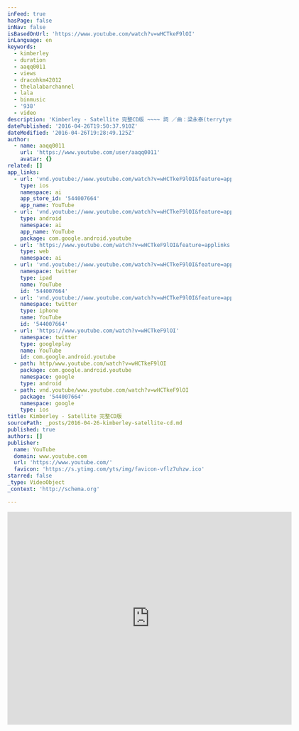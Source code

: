 ```yaml
---
inFeed: true
hasPage: false
inNav: false
isBasedOnUrl: 'https://www.youtube.com/watch?v=wHCTkeF9lOI'
inLanguage: en
keywords:
  - kimberley
  - duration
  - aaqq0011
  - views
  - dracohkm42012
  - thelalabarchannel
  - lala
  - binmusic
  - '938'
  - video
description: 'Kimberley - Satellite 完整CD版 ~~~~ 詞 ／曲：梁永泰(terrytyelee)／Kimberley Kimberley 『 首張同名專輯 』 http://www.youtube.com/playlist?list=PL8CC3A9297F59AE46'
datePublished: '2016-04-26T19:50:37.910Z'
dateModified: '2016-04-26T19:28:49.125Z'
author:
  - name: aaqq0011
    url: 'https://www.youtube.com/user/aaqq0011'
    avatar: {}
related: []
app_links:
  - url: 'vnd.youtube://www.youtube.com/watch?v=wHCTkeF9lOI&feature=applinks'
    type: ios
    namespace: ai
    app_store_id: '544007664'
    app_name: YouTube
  - url: 'vnd.youtube://www.youtube.com/watch?v=wHCTkeF9lOI&feature=applinks'
    type: android
    namespace: ai
    app_name: YouTube
    package: com.google.android.youtube
  - url: 'https://www.youtube.com/watch?v=wHCTkeF9lOI&feature=applinks'
    type: web
    namespace: ai
  - url: 'vnd.youtube://www.youtube.com/watch?v=wHCTkeF9lOI&feature=applinks'
    namespace: twitter
    type: ipad
    name: YouTube
    id: '544007664'
  - url: 'vnd.youtube://www.youtube.com/watch?v=wHCTkeF9lOI&feature=applinks'
    namespace: twitter
    type: iphone
    name: YouTube
    id: '544007664'
  - url: 'https://www.youtube.com/watch?v=wHCTkeF9lOI'
    namespace: twitter
    type: googleplay
    name: YouTube
    id: com.google.android.youtube
  - path: http/www.youtube.com/watch?v=wHCTkeF9lOI
    package: com.google.android.youtube
    namespace: google
    type: android
  - path: vnd.youtube/www.youtube.com/watch?v=wHCTkeF9lOI
    package: '544007664'
    namespace: google
    type: ios
title: Kimberley - Satellite 完整CD版
sourcePath: _posts/2016-04-26-kimberley-satellite-cd.md
published: true
authors: []
publisher:
  name: YouTube
  domain: www.youtube.com
  url: 'https://www.youtube.com/'
  favicon: 'https://s.ytimg.com/yts/img/favicon-vflz7uhzw.ico'
starred: false
_type: VideoObject
_context: 'http://schema.org'

---
```

<iframe src="https://cdn.embedly.com/widgets/media.html?src=https%3A%2F%2Fwww.youtube.com%2Fembed%2FwHCTkeF9lOI%3Ffeature%3Doembed&amp;url=https%3A%2F%2Fwww.youtube.com%2Fwatch%3Fv%3DwHCTkeF9lOI&amp;image=https%3A%2F%2Fi.ytimg.com%2Fvi%2FwHCTkeF9lOI%2Fhqdefault.jpg&amp;key=b7d04c9b404c499eba89ee7072e1c4f7&amp;type=text%2Fhtml&amp;schema=youtube" width="640" height="480" scrolling="no" frameborder="0" allowfullscreen="" style=""></iframe>